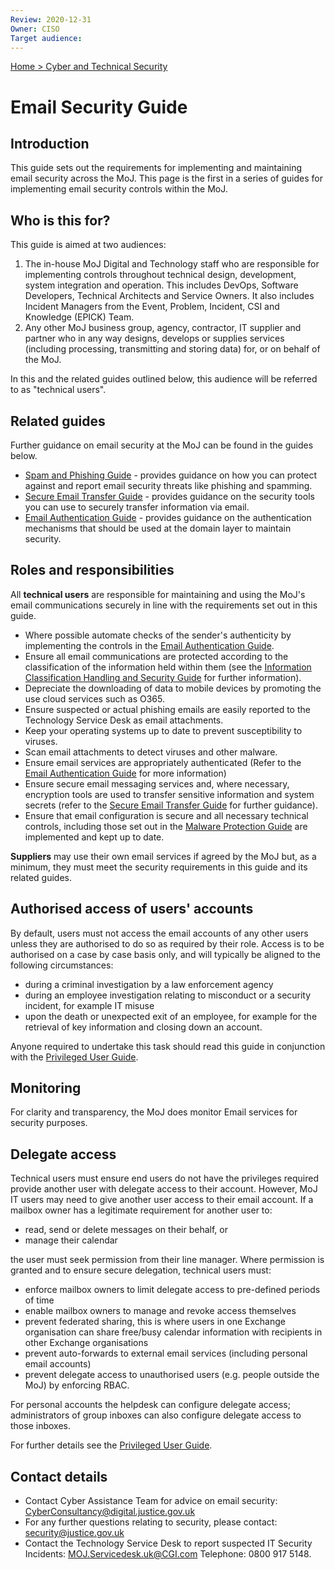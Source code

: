 ```yaml
---
Review: 2020-12-31
Owner: CISO
Target audience:
---
```


[Home > Cyber and Technical Security](home-security-policies-guides.md)

# Email Security Guide

## Introduction

This guide sets out the requirements for implementing and maintaining email security across the MoJ. This page is the first in a series of guides for implementing email security controls within the MoJ.

## Who is this for?

This guide is aimed at two audiences:

1. The in-house MoJ Digital and Technology staff who are responsible for implementing controls throughout technical design, development, system integration and operation. This includes DevOps, Software Developers, Technical Architects and Service Owners. It also includes Incident Managers from the Event, Problem, Incident, CSI and Knowledge (EPICK) Team.
2. Any other MoJ business group, agency, contractor, IT supplier and partner who in any way designs, develops or supplies services (including processing, transmitting and storing data) for, or on behalf of the MoJ.

In this and the related guides outlined below, this audience will be referred to as "technical users".

## Related guides

Further guidance on email security at the MoJ can be found in the guides below.

* [Spam and Phishing Guide](spam-and-phishing-guide.md) - provides guidance on how you can protect against and report email security threats like phishing and spamming.
* [Secure Email Transfer Guide](secure-email-transfer-guide.md) - provides guidance on the security tools you can use to securely transfer information via email.
* [Email Authentication Guide](email-authentication-guide.md) - provides guidance on the authentication mechanisms that should be used at the domain layer to maintain security.

## Roles and responsibilities

All **technical users** are responsible for maintaining and using the MoJ's email communications securely in line with the requirements set out in this guide.

* Where possible automate checks of the sender's authenticity by implementing the controls in the [Email Authentication Guide](email-authentication-guide.md).
* Ensure all email communications are protected according to the classification of the information held within them (see the [Information Classification Handling and Security Guide](information-classification-handling-and-security-guide.md) for further information).
* Depreciate the downloading of data to mobile devices by promoting the use cloud services such as O365.
* Ensure suspected or actual phishing emails are easily reported to the Technology Service Desk as email attachments.
* Keep your operating systems up to date to prevent susceptibility to viruses.
* Scan email attachments to detect viruses and other malware.
* Ensure email services are appropriately authenticated (Refer to the [Email Authentication Guide](email-authentication-guide.md) for more information)
* Ensure secure email messaging services and, where necessary, encryption tools are used to transfer sensitive information and system secrets (refer to the [Secure Email Transfer Guide](secure-email-transfer-guide.md) for further guidance).
* Ensure that email configuration is secure and all necessary technical controls, including those set out in the [Malware Protection Guide](malware-protection-guide-introduction.md) are implemented and kept up to date.

**Suppliers** may use their own email services if agreed by the MoJ but, as a minimum, they must meet the security requirements in this guide and its related guides.

## Authorised access of users' accounts

By default, users must not access the email accounts of any other users unless they are authorised to do so as required by their role. Access is to be authorised on a case by case basis only, and will typically be aligned to the following circumstances:

* during a criminal investigation by a law enforcement agency
* during an employee investigation relating to misconduct or a security incident, for example IT misuse
* upon the death or unexpected exit of an employee, for example for the retrieval of key information and closing down an account.

Anyone required to undertake this task should read this guide in conjunction with the [Privileged User Guide](privileged-user-guide.md).

## Monitoring

For clarity and transparency, the MoJ does monitor Email services for security purposes.

## Delegate access

Technical users must ensure end users do not have the privileges required provide another user with delegate access to their account.  However, MoJ IT users may need to give another user access to their email account. If a mailbox owner has a legitimate requirement for another user to:  

* read, send or delete messages on their behalf, or
* manage their calendar

the user must seek permission from their line manager.  Where permission is granted and to ensure secure delegation, technical users must:

* enforce mailbox owners to limit delegate access to pre-defined periods of time
* enable mailbox owners to manage and revoke access themselves
* prevent federated sharing, this is where users in one Exchange organisation can share free/busy calendar information with recipients in other Exchange organisations
* prevent auto-forwards to external email services (including personal email accounts)
* prevent delegate access to unauthorised users (e.g. people outside the MoJ) by enforcing RBAC.

For personal accounts the helpdesk can configure delegate access; administrators of group inboxes can also configure delegate access to those inboxes.

For further details see the [Privileged User Guide](privileged-user-guide.md).

## Contact details

* Contact Cyber Assistance Team for advice on email security: [CyberConsultancy@digital.justice.gov.uk](mailto:CyberConsultancy@digital.justice.gov.uk)
* For any further questions relating to security, please contact: [security@justice.gov.uk](mailto:security@justice.gov.uk)
* Contact the Technology Service Desk to report suspected IT Security Incidents: [MOJ.Servicedesk.uk@CGI.com](mailto:MOJ.Servicedesk.uk@CGI.com) Telephone: 0800 917 5148.
